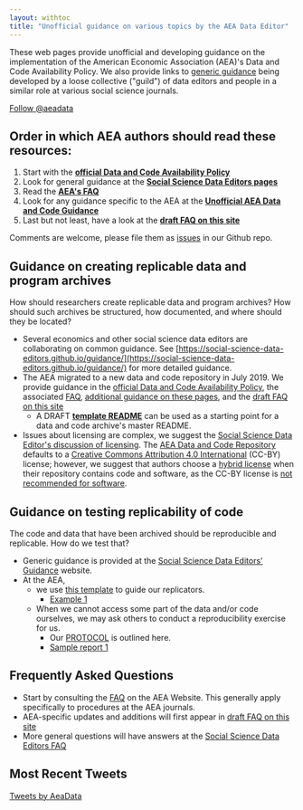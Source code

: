 ```yaml
---
layout: withtoc
title: "Unofficial guidance on various topics by the AEA Data Editor"
---
```



These  web pages provide unofficial and developing guidance on the implementation of the American Economic Association (AEA)'s Data and Code Availability Policy. We also provide links to [generic guidance](https://social-science-data-editors.github.io/guidance/) being developed by a loose collective ("guild") of data editors and people in a similar role at various social science journals.

<a href="https://twitter.com/aeadata?ref_src=twsrc%5Etfw" class="twitter-follow-button" data-show-count="false">Follow @aeadata</a><script async src="https://platform.twitter.com/widgets.js" charset="utf-8"></script> 

## Order in which AEA authors should read these resources:
1. Start with the **[official Data and Code Availability Policy](https://www.aeaweb.org/journals/policies/data-code)**
2. Look for general guidance at the **[Social Science Data Editors pages](https://social-science-data-editors.github.io/guidance/)**
3. Read the **[AEA's FAQ](https://www.aeaweb.org/journals/policies/data-code/faq)**
4. Look for any guidance specific to the AEA at the **[Unofficial AEA Data and Code Guidance](https://aeadataeditor.github.io/aea-de-guidance/)**
5. Last but not least, have a look at the **[draft FAQ on this site](FAQ.md)**

Comments are welcome, please file them  as [issues](https://github.com/AEADataEditor/aea-de-guidance/issues) in our Github repo.

## Guidance on creating replicable data and program archives

How should researchers create replicable data and program archives? How should such archives be structured, how documented, and where should they be located?

- Several economics and other social science data editors are collaborating on common guidance. See [https://social-science-data-editors.github.io/guidance/](https://social-science-data-editors.github.io/guidance/) for more detailed guidance.
- The AEA migrated to a new data and code repository in July 2019. We provide guidance in the [official Data and Code Availability Policy](https://www.aeaweb.org/journals/policies/data-code), the associated [FAQ](https://www.aeaweb.org/journals/policies/data-code/faq),  [additional guidance on these pages](data-deposit-aea-guidance.md), and the [draft FAQ on this site](FAQ.md)
  - A DRAFT **[template README](template-README.md)** can be used as a starting point for a data and code archive's master README. 
- Issues about licensing are complex, we suggest the [Social Science Data Editor's discussion of licensing](https://social-science-data-editors.github.io/guidance/Licensing_guidance.html). The [AEA Data and Code Repository](https://www.openicpsr.org/openicpsr/aea) defaults to a [Creative Commons Attribution 4.0 International](https://creativecommons.org/licenses/by/4.0/) (CC-BY) license; however, we suggest that authors choose a [hybrid license](https://social-science-data-editors.github.io/guidance/licenses/LICENSE-template.txt) when their repository contains code and software, as the CC-BY license is [not recommended for software](https://creativecommons.org/faq/#Can_I_apply_a_Creative_Commons_license_to_software.3F).

## Guidance on testing replicability of code
The code and data that have been archived should be reproducible and replicable. How do we test that?

- Generic guidance is provided at the [Social Science Data Editors' Guidance](https://social-science-data-editors.github.io/guidance/) website. 
- At the AEA,
  - we use [this template](https://github.com/AEADataEditor/replication-template/blob/master/REPLICATION.md) to guide our replicators. 
    - [Example 1](sample-report.md)
  - When we cannot access some part of the data and/or code ourselves, we may ask others to conduct a reproducibility exercise for us. 
    - Our [PROTOCOL](protocol-3rd-party-replication.md) is outlined here.
    - [Sample report 1](sample-report-3rd-1.md)

## Frequently Asked Questions
- Start by consulting the [FAQ](https://www.aeaweb.org/journals/policies/data-code/faq) on the AEA Website. This generally apply specifically to procedures at the AEA journals.
- AEA-specific updates and additions will first appear in [draft FAQ on this site](FAQ.md)
- More general questions will have answers at the  [Social Science Data Editors FAQ](https://social-science-data-editors.github.io/guidance/FAQ.html)



## Most Recent Tweets
<a class="twitter-timeline" href="https://twitter.com/AeaData?ref_src=twsrc%5Etfw">Tweets by AeaData</a> <script async src="https://platform.twitter.com/widgets.js" charset="utf-8"></script>
